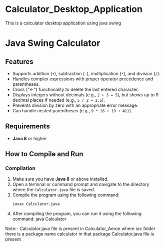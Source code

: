 # Calculator_Desktop_Application
This is a calculator desktop application using java swing 
# Java Swing Calculator
## Features

- Supports addition (`+`), subtraction (`-`), multiplication (`*`), and division (`/`).
- Handles complex expressions with proper operator precedence and parentheses.
- Cross ("←") functionality to delete the last entered character.
- Displays integers without decimals (e.g., `2 + 3 = 5`), but shows up to 9 decimal places if needed (e.g., `5 / 2 = 2.5`).
- Prevents division by zero with an appropriate error message.
- Can handle nested parentheses (e.g., `9 * (6 + (9 + 4))`).

## Requirements

- **Java 8** or higher

## How to Compile and Run

### Compilation

1. Make sure you have **Java 8** or above installed.
2. Open a terminal or command prompt and navigate to the directory where the `Calculator.java` file is saved.
3. Compile the program using the following command:
   ```bash
   javac Calculator.java
4. After compiling the program, you can run it using the following command:
   java Calculator

Note:- Calculator.java file is present in Calculator_Aeron where src folder there is a package name calculator in that package Calculator.java file is present



